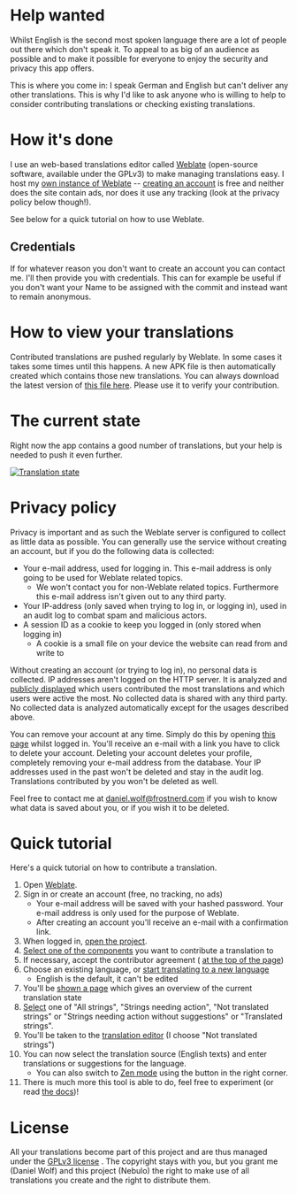 # Help wanted
Whilst English is the second most spoken language there are a lot of people out there which don't speak it. To appeal to as big of an audience as possible and to make it possible for everyone to enjoy the security and privacy this app offers.

This is where you come in: I speak German and English but can't deliver any other translations. This is why I'd like to ask anyone who is willing to help to consider contributing translations or checking existing translations.

# How it's done
I use an web-based translations editor called [Weblate](http://weblate.org) (open-source software, available under the GPLv3) to make managing translations easy.
I host my [own instance of Weblate](https://weblate.frostnerd.com) -- [creating an account](https://weblate.frostnerd.com/accounts/register/) is free and neither does the site contain ads, nor does it use any tracking (look at the privacy policy below though!).

See below for a quick tutorial on how to use Weblate.

## Credentials
If for whatever reason you don't want to create an account you can contact me. I'll then provide you with credentials.
This can for example be useful if you don't want your Name to be assigned with the commit and instead want to remain anonymous.

# How to view your translations
Contributed translations are pushed regularly by Weblate. In some cases it takes some times until this happens.
A new APK file is then automatically created which contains those new translations. You can always download the latest version of [this file here](https://git.frostnerd.com/PublicAndroidApps/smokescreen/-/jobs/artifacts/translations/raw/app/build/outputs/apk/normal/debug/app-normal-debug.apk?job=build_debug).
Please use it to verify your contribution.

# The current state
Right now the app contains a good number of translations, but your help is needed to push it even further.

<a href="https://weblate.frostnerd.com/engage/nebulo/?utm_source=widget">
<img src="https://weblate.frostnerd.com/widgets/nebulo/-/multi-green.svg" alt="Translation state" />
</a>

# Privacy policy
Privacy is important and as such the Weblate server is configured to collect as little data as possible.
You can generally use the service without creating an account, but if you do the following data is collected:
 - Your e-mail address, used for logging in. This e-mail address is only going to be used for Weblate related topics.
    - We won't contact you for non-Weblate related topics. Furthermore this e-mail address isn't given out to any third party.
 - Your IP-address (only saved when trying to log in, or logging in), used in an audit log to combat spam and malicious actors.
 - A session ID as a cookie to keep you logged in (only stored when logging in)
    - A cookie is a small file on your device the website can read from and write to
    
Without creating an account (or trying to log in), no personal data is collected. IP addresses aren't logged on the HTTP server.
It is analyzed and [publicly displayed](https://weblate.frostnerd.com/stats/) which users contributed the most translations and which users were active the most.
No collected data is shared with any third party.
No collected data is analyzed automatically except for the usages described above.

You can remove your account at any time. Simply do this by opening [this page](https://weblate.frostnerd.com/accounts/remove/) whilst logged in. You'll receive an e-mail with a link you have to click to delete your account. Deleting your account deletes your profile, completely removing your e-mail address from the database. Your IP addresses used in the past won't be deleted and stay in the audit log. Translations contributed by you won't be deleted as well.

Feel free to contact me at daniel.wolf@frostnerd.com if you wish to know what data is saved about you, or if you wish it to be deleted.

# Quick tutorial
Here's a quick tutorial on how to contribute a translation.

1. Open [Weblate](https://weblate.frostnerd.com).
2. Sign in or create an account (free, no tracking, no ads)
   - Your e-mail address will be saved with your hashed password. Your e-mail address is only used for the purpose of Weblate.
   - After creating an account you'll receive an e-mail with a confirmation link.
3. When logged in, [open the project](https://weblate.frostnerd.com/projects/nebulo/).
4. [Select one of the components](material/translating/project_overview.png) you want to contribute a translation to
5. If necessary, accept the contributor agreement ( [at the top of the page](material/translating/agreement.png))
6. Choose an existing language, or [start translating to a new language](material/translating/start_translation.png)
   - English is the default, it can't be edited
7. You'll be [shown a page](material/translating/component_overview.png) which gives an overview of the current translation state
8. [Select](material/translating/translation_overview.png) one of "All strings", "Strings needing action", "Not translated strings" or "Strings needing action without suggestions" or "Translated strings".
9. You'll be taken to the [translation editor](material/translating/translation_editor.png) (I choose "Not translated strings")
10. You can now select the translation source (English texts) and enter translations or suggestions for the language.
      - You can also switch to [Zen mode](material/translating/translation_editor_zen.png) using the button in the right corner.
11. There is much more this tool is able to do, feel free to experiment (or read [the docs](https://docs.weblate.org/en/weblate-3.6.1/index.html))!

# License
All your translations become part of this project and are thus managed under the [GPLv3 license](LICENSE) .
The copyright stays with you, but you grant me (Daniel Wolf) and this project (Nebulo) the right to make use of all translations you create and the right to distribute them.